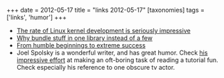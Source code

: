 +++
date = 2012-05-17
title = "links 2012-05-17"
[taxonomies]
tags = ['links', 'humor']
+++

-   [The rate of Linux kernel development is seriously impressive]
-   [Why bundle stuff in one library instead of a few]
-   [From humble beginnings to extreme success]
-   Joel Spolsky is a wonderful writer, and has great humor. Check [his
    impressive effort] at making an oft-boring task of reading a
    tutorial fun. Check especially his reference to one obscure tv
    actor.

  [The rate of Linux kernel development is seriously impressive]: http://go.linuxfoundation.org/who-writes-linux-2012
  [Why bundle stuff in one library instead of a few]: http://mail.gnome.org/archives/gtk-devel-list/2007-November/msg00032.html
  [From humble beginnings to extreme success]: http://lists.debian.org/debian-devel/2011/04/msg00711.html
  [his impressive effort]: http://hginit.com/04.html
